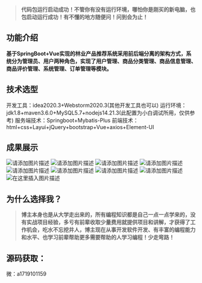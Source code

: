 > **代码包运行启动成功！不管你有没有运行环境，哪怕你是刚买的新电脑，也包启动运行成功！有不懂的地方随便问！问到会为止！**

## 功能介绍
**基于SpringBoot+Vue实现的林业产品推荐系统采用前后端分离的架构方式，系统分为管理员、用户两种角色，实现了用户管理、商品分类管理、商品信息管理、商品评价管理、系统管理、订单管理等模块。**
## 技术选型
开发工具：idea2020.3+Webstorm2020.3(其他开发工具也可以)
运行环境：jdk1.8+maven3.6.0+MySQL5.7+nodejs14.21.3(此配置为小白调试所用，仅供参考)
服务端技术：Springboot+Mybatis-Plus
前端技术：html+css+Layui+jQuery+bootstrap+Vue+axios+Element-UI

## 成果展示
![请添加图片描述](https://i-blog.csdnimg.cn/direct/c843d5a9e46449e0849c3951ed369d72.png)
![请添加图片描述](https://i-blog.csdnimg.cn/direct/eb62312c6b114d9ca0d84e6c3b402da2.png)
![请添加图片描述](https://i-blog.csdnimg.cn/direct/f5d0d58462d84483a829f2ef28e34823.png)
![请添加图片描述](https://i-blog.csdnimg.cn/direct/7ac38ab89cc84b6aaa747ee06be5122c.png)
![请添加图片描述](https://i-blog.csdnimg.cn/direct/1d04feaa930a401886ded5a7f84fb45c.png)
![请添加图片描述](https://i-blog.csdnimg.cn/direct/b9b909cdcdd444adbb3924885367a4ed.png)
![请添加图片描述](https://i-blog.csdnimg.cn/direct/ea1b0e7d54e1486393b222b85b6ebfaf.png)
![请添加图片描述](https://i-blog.csdnimg.cn/direct/30264a35e6224b77a07b836367cc2f25.png)
![在这里插入图片描述](https://i-blog.csdnimg.cn/direct/4269290041ae4c9a99b3121cbec1fee6.png)
## 为什么选择我？

> **博主本身也是从大学走出来的，所有编程知识都是自己一点一点学来的，没有实战项目经验，多亏有前辈收取少量费用就提供项目和讲解，才获得了工作机会，吃水不忘挖井人，博主现在从事开发软件开发、有丰富的编程能力和水平、也学习前辈帮助更多需要帮助的人学习编程！少走弯路！**

## 源码获取：

微：a1719101159
